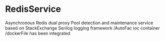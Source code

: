 # RedisService
Asynchronous  Redis dual proxy Pool detection and maintenance service based on StackExchange
Serilog logging framework /AutoFac ioc container /dockerFile has been integrated

